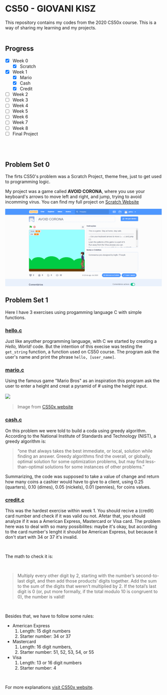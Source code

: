 # CS50 - GIOVANI KISZ

This repository contains my codes from the 2020 CS50x course.
This is a way of sharing my learning and my projects.
<br><br>
## Progress

- [X] Week 0
  - [X] Scratch
- [X] Week 1
  - [X] Mario
  - [X] Cash
  - [X] Credit
- [ ] Week 2
- [ ] Week 3
- [ ] Week 4
- [ ] Week 5
- [ ] Week 6
- [ ] Week 7
- [ ] Week 8
- [ ] Final Project

<br><br>

## Problem Set 0

The firts CS50's problem was a Scratch Project, theme free, just to get used to programming logic.

My project was a game called **AVOID CORONA**, where you use your keyboard's arrows to move left and right, and jump, trying to avoid incomming virus.
You can find my full project on [Scratch Website](https://scratch.mit.edu/projects/418053427)



<img src="2020/PSET0/scratch_avoid_corona_screen.png">

<br>

## Problem Set 1

Here I have 3 exercises using progamming language C with simple functions.

### [hello.c](2020/PSET1/hello.c)

Just like anyother programming language, with C we started by creating a _Hello, World!_ code.
But the intention of this execise was testing the `get_string` function, a function used on CS50 course.
The program ask the user's name and print the phrase `hello, [user_name]`.

### [mario.c](2020/PSET1/mario.c)

Using the famous game "Mario Bros" as an inspiration this program ask the user to enter a height and creat a pyramid of # using the height input.
<br><br>
<img src="https://cs50.harvard.edu/x/2020/psets/1/mario/more/pyramids.png">

> Image from [CS50x website](https://cs50.harvard.edu/x/2020/psets/1/mario/more/) 
 
### [cash.c](2020/PSET1/cash.c)

On this problem we were told to build a coda using greedy algorithm. According to the National Institute of Standards and Technology (NIST), a greedy algorithm is: 
> “one that always takes the best immediate, or local, solution while finding an answer. Greedy algorithms find the overall, or globally, optimal solution for some optimization problems, but may find less-than-optimal solutions for some instances of other problems.”

Summarizing, the code was supposed to take a value of change and return how many coins a cashier would have to give to a client, using 0.25 (quarters), 0.10 (dimes), 0.05 (nickels), 0.01 (pennies), for coins values.

### [credit.c](2020/PSET1/credit.c)

This was the hardest exercise within week 1. You should recive a (credit) card number and check if it was valid ou not. Afetar that, you should analyze if it was a American Express, Mastercard or Visa card. The problem here was to deal with so many possibilites: maybe it's okay, but according to the card number's lenght it should be American Express, but because it don't start with 34 or 37 it's invalid.

<br>

The math to check it is:

<br>

> Multiply every other digit by 2, starting with the number’s second-to-last digit, and then add those products’ digits together.
Add the sum to the sum of the digits that weren’t multiplied by 2.
If the total’s last digit is 0 (or, put more formally, if the total modulo 10 is congruent to 0), the number is valid!

<br>

Besides that, we have to follow some rules:
  - American Express
    1. Length: 15 digit numbers
    2. Starter number: 34 or 37
  - Mastercard
    1. Length: 16 digit numbers,
    2. Starter number: 51, 52, 53, 54, or 55
  - Visa
    1. Length: 13 or 16 digit numbers
    2. Starter number: 4
    
<br>

For more explanations [visit CS50x website](https://cs50.harvard.edu/x/2020/psets/1/credit/).
